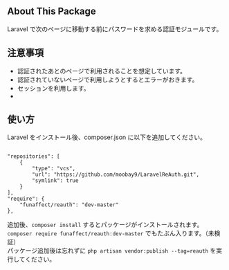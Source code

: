 ## About This Package

Laravel で次のページに移動する前にパスワードを求める認証モジュールです。


## 注意事項

- 認証されたあとのページで利用されることを想定しています。
- 認証されていないページで利用しようとするとエラーがおきます。
- セッションを利用します。
- 


## 使い方

Laravel をインストール後、composer.json に以下を追加してください。

```

"repositories": [
    {
        "type": "vcs",
        "url": "https://github.com/moobay9/LaravelReAuth.git",
        "symlink": true
    }
],
"require": {
    "funaffect/reauth": "dev-master"
},
```

追加後、`composer install` するとパッケージがインストールされます。  
`composer require funaffect/reauth:dev-master` でもたぶん入ります。（未検証）  
パッケージ追加後は忘れずに `php artisan vendor:publish --tag=reauth` を実行してください。
